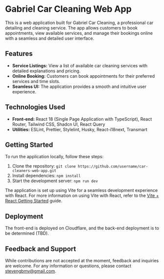 # Gabriel Car Cleaning Web App

This is a web application built for Gabriel Car Cleaning, a professional car detailing and cleaning service. The app allows customers to book appointments, view available services, and manage their bookings online with a seamless and detailed user interface.

## Features

- **Service Listings:** View a list of available car cleaning services with detailed explanations and pricing.
- **Online Booking:** Customers can book appointments for their preferred services and time slots.
- **Seamless UI:** The application provides a smooth and intuitive user experience.

## Technologies Used

- **Front-end:** React 18 (Single Page Application with TypeScript), React Router, Tailwind CSS, Shadcn UI, React Query
- **Utilities:** ESLint, Prettier, Stylelint, Husky, React-i18next, Transmart

## Getting Started

To run the application locally, follow these steps:

1. Clone the repository: `git clone https://github.com/username/car-cleaners-web-app.git`
2. Install dependencies: `npm install`
3. Start the development server: `npm run dev`

The application is set up using Vite for a seamless development experience with React. For more information on using Vite with React, refer to the [Vite + React Getting Started](https://vitejs.dev/guide/#scaffolding-your-first-vite-project) guide.

## Deployment

The front-end is deployed on Cloudflare, and the back-end deployment is to be determined (TBD).

## Feedback and Support

While contributions are not accepted at the moment, feedback and inquiries are welcome. For any information or questions, please contact [stevengbmv@gmail.com](mailto:stevengbmv@gmail.com).
